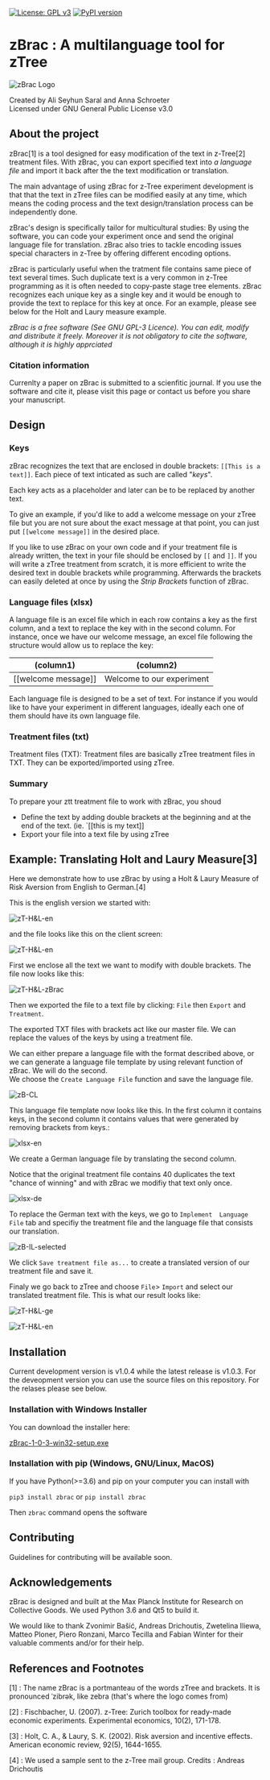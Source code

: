 [![License: GPL v3](https://img.shields.io/badge/License-GPL%20v3-blue.svg)](https://www.gnu.org/licenses/gpl-3.0)
[![PyPI version](https://badge.fury.io/py/zbrac.svg)](https://badge.fury.io/py/zbrac)


# zBrac : A multilanguage tool for zTree

![zBrac Logo](./visuals/img/png/weblogo.png)


Created by Ali Seyhun Saral and Anna Schroeter  
Licensed under GNU General Public License v3.0  
  
## About the project

zBrac[1] is a tool designed for easy modification of the text in z-Tree[2] treatment files. With zBrac, you can export specified text into *a language file* and import it back after the the text modification or translation.

The main advantage of using zBrac for z-Tree experiment development is that that the text in zTree files can be modified easily at any time, which means the coding process and the text design/translation process can be independently done.

zBrac's design is specifically tailor for multicultural studies: By using the software, you can code your experiment once and send the original language file for translation. zBrac also tries to tackle encoding issues special characters in z-Tree by offering different encoding options.

zBrac is particularly useful when the tratment file contains same piece of text several times. Such duplicate text is a very common in z-Tree programming as it is often needed to copy-paste stage tree elements. zBrac recognizes each unique key as a single key and it would be enough to provide the text to replace for this key at once. For an example, please see below for the Holt and Laury measure example.

 *zBrac is a free software (See GNU GPL-3 Licence). You can edit, modify and distribute it freely. Moreover it is not obligatory to cite the software, although it is highly apprciated*

### Citation information
Currenlty a paper on zBrac is submitted to a scienfitic journal. If you use the software and cite it, please visit this page or contact us before you share your manuscript.

## Design
### Keys
zBrac recognizes the text that are enclosed in double brackets: `[[This is a text]]`. Each piece of text inticated as such are called "*keys*".

Each key acts as a placeholder and later can be to be replaced by another text.

To give an example, if you'd like to add a welcome message on your zTree file but you are not sure about the exact message at that point, you can just put `[[welcome message]]` in the desired place.

If you like to use zBrac on your own code and if your treatment file is already written, the text in your file should be enclosed by `[[` and `]]`. If you will write a zTree treatment from scratch, it is more efficient to write the desired text in double brackets while programming. Afterwards the brackets can easily deleted at once by using the *Strip Brackets* function of zBrac.

### Language files (xlsx)
A language file is an excel file which in each row contains a key as the first column, and a text to replace the key with in the second column. For instance, once we have our welcome message, an excel file following the structure would allow us to replace the key:  

| (column1)  | (column2) |
| ------------- | ------------- |
| [[welcome message]]| Welcome to our experiment |

Each language file is designed to be a set of text. For instance if you would like to have your experiment in different languages, ideally each one of them should have its own language file.

### Treatment files (txt)
Treatment files (TXT): Treatment files are basically zTree treatment files in TXT. They can be exported/imported using zTree. 


### Summary
To prepare your ztt treatment file to work with zBrac, you shoud
* Define the text by adding double brackets at the beginning and at the end of the text. (ie. `[[this is my text]]
* Export your file into a text file by using zTree

## Example: Translating Holt and Laury Measure[3]

Here we demonstrate how to use zBrac by using a Holt & Laury Measure of Risk Aversion from English to German.[4]

This is the english version we started with:

![zT-H&L-en](./visuals/img/png/zT-H&L-en.png)

and the file looks like this on the client screen:
 
![zT-H&L-en](./visuals/img/png/zT-H&L-original.png)

First we enclose all the text we want to modify with double brackets. The file now looks like this: 

![zT-H&L-zBrac](./visuals/img/png/zT-H&L-zBrac.png)

Then we exported the file to a text file by clicking: 
`File` then `Export` and `Treatment`.

The exported TXT files with brackets act like our master file. We can replace the values of the keys by using a treatment file.

We can either prepare a language file with the format described above, or we can generate a language file template by using relevant function of zBrac. We will do the second.  
We choose the `Create Language File` function and save the language file.

![zB-CL](./visuals/img/png/zB-CL-selected.png)

This language file template now looks like this. In the first column it contains keys, in the second column it contains values that were generated by removing brackets from keys.:

![xlsx-en](./visuals/img/png/xlsx-en.png)

We create a German language file by translating the second column.

Notice that the original treatment file contains 40 duplicates the text "chance of winning" and with zBrac we modifiy that text only once. 

![xlsx-de](./visuals/img/png/xlsx-ge.png)

To replace the German text with the keys, we go to `Implement 
Language File` tab and specifiy the treatment file and the language file that consists our translation.


![zB-IL-selected](./visuals/img/png/zB-IL-selected.png)

We click `Save treatment file as...` to create a translated version of our treatment file and save it. 

Finaly we go back to zTree and choose `File`> `Import` and select our translated treatment file. This is what our result looks like:

![zT-H&L-ge](./visuals/img/png/zT-H&L-ge.png)

![zT-H&L-en](./visuals/img/png/zT-H&L-translated.png)

## Installation
Current development version is v1.0.4 while the latest release is v1.0.3. For the deveopment version you can use the source files on this repository. For the relases please see below.

### Installation with Windows Installer

You can download the installer here:

[zBrac-1-0-3-win32-setup.exe](https://github.com/seyhunsaral/zbrac/releases/download/v1.0.3/zBrac-1-0-3-win32-setup.exe)



### Installation with pip (Windows, GNU/Linux, MacOS)

If you have Python(>=3.6) and pip on your computer you can install with

`pip3 install zbrac` or `pip install zbrac`


Then `zbrac` command opens the software


## Contributing

Guidelines for contributing will be available soon.

## Acknowledgements
zBrac is designed and built at the Max Planck Institute for Research on Collective Goods. We used Python 3.6 and Qt5 to build it.

We would like to thank Zvonimir Bašić, Andreas Drichoutis, Zwetelina Iliewa, Matteo Ploner, Piero Ronzani, Marco Tecilla and Fabian Winter for their valuable comments and/or for their help. 


## References and Footnotes
[1] :  The name zBrac is a portmanteau of the words zTree and brackets. 
It is pronounced ˈzibrək, like zebra (that's where the logo comes from)


[2] : Fischbacher, U. (2007). z-Tree: Zurich toolbox for ready-made economic experiments. Experimental economics, 10(2), 171-178.

[3] : Holt, C. A., & Laury, S. K. (2002). Risk aversion and incentive effects. American economic review, 92(5), 1644-1655.

[4] : We used a sample sent to the z-Tree mail group. Credits : Andreas Drichoutis
